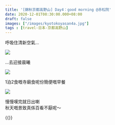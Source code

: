 ```yaml
---
title: '[錦秋京都高野山] Day4：good morning @赤松院'
date: 2020-12-01T08:30:00.000+08:00
draft: false
images: ["/images/kyotokoyasan4a.jpg"]
tags : [travel-日本-京都高野山]
---
```


呼吸住清新空氣...  

![](/images/kyotokoyasan4a1.jpg)

...去迎接晨曦  

![](/images/kyotokoyasan4a2.jpg)

1泊2食嘅寺廟食呢份簡便嘅早餐  

![](/images/kyotokoyasan4a.jpg)

慢慢嘆完就日出喇  
秋天嘅景致真係百看不厭呢～  



{{<kyotokoyasan>}}  
